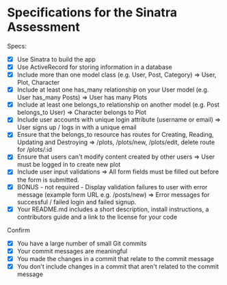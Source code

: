 # Specifications for the Sinatra Assessment

Specs:
- [x] Use Sinatra to build the app
- [x] Use ActiveRecord for storing information in a database
- [x] Include more than one model class (e.g. User, Post, Category) => User, Plot, Character
- [x] Include at least one has_many relationship on your User model (e.g. User has_many Posts) => User has many Plots
- [x] Include at least one belongs_to relationship on another model (e.g. Post belongs_to User) => Character belongs to Plot
- [x] Include user accounts with unique login attribute (username or email) => User signs up / logs in with a unique email
- [x] Ensure that the belongs_to resource has routes for Creating, Reading, Updating and Destroying => /plots, /plots/new, /plots/edit, delete route for /plots/:id
- [x] Ensure that users can't modify content created by other users => User must be logged in to create new plot
- [x] Include user input validations => All form fields must be filled out before the form is submitted.
- [x] BONUS - not required - Display validation failures to user with error message (example form URL e.g. /posts/new) => Error messages for successful / failed login and failed signup.
- [x] Your README.md includes a short description, install instructions, a contributors guide and a link to the license for your code

Confirm
- [x] You have a large number of small Git commits
- [x] Your commit messages are meaningful
- [x] You made the changes in a commit that relate to the commit message
- [x] You don't include changes in a commit that aren't related to the commit message